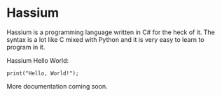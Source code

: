 # Hassium
Hassium is a programming language written in C# for the heck of it.
The syntax is a lot like C mixed with Python and it is very easy to
learn to program in it.

Hassium Hello World:
```
print("Hello, World!");
```

More documentation coming soon.
